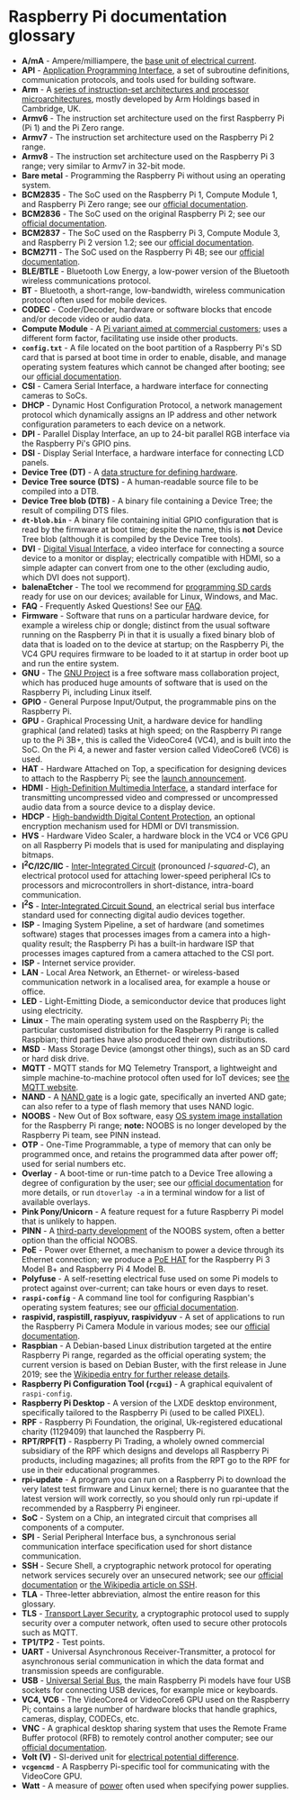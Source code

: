 # Raspberry Pi documentation glossary

- **A/mA** - Ampere/milliampere, the [base unit of electrical current](https://en.wikipedia.org/wiki/Ampere).
- **API** - [Application Programming Interface](https://en.wikipedia.org/wiki/Application_programming_interface), a set of subroutine definitions, communication protocols, and tools used for building software.
- **Arm** - A [series of instruction-set architectures and processor microarchitectures](https://en.wikipedia.org/wiki/Arm_architecture), mostly developed by Arm Holdings based in Cambridge, UK.
- **Armv6** - The instruction set architecture used on the first Raspberry Pi (Pi 1) and the Pi Zero range.
- **Armv7** - The instruction set architecture used on the Raspberry Pi 2 range.
- **Armv8** - The instruction set architecture used on the Raspberry Pi 3 range; very similar to Armv7 in 32-bit mode.
- **Bare metal** - Programming the Raspberry Pi without using an operating system.
- **BCM2835** - The SoC used on the Raspberry Pi 1, Compute Module 1, and Raspberry Pi Zero range; see our [official documentation](../hardware/raspberrypi/bcm2835/README.md).
- **BCM2836** - The SoC used on the original Raspberry Pi 2; see our [official documentation](../hardware/raspberrypi/bcm2836/README.md).
- **BCM2837** - The SoC used on the Raspberry Pi 3, Compute Module 3, and Raspberry Pi 2 version 1.2; see our [official documentation](../hardware/raspberrypi/bcm2837/README.md).
- **BCM2711** - The SoC used on the Raspberry Pi 4B; see our [official documentation](../hardware/raspberrypi/bcm2711/README.md).
- **BLE/BTLE** - Bluetooth Low Energy, a low-power version of the Bluetooth wireless communications protocol.
- **BT** - Bluetooth, a short-range, low-bandwidth, wireless communication protocol often used for mobile devices.
- **CODEC** - Coder/Decoder, hardware or software blocks that encode and/or decode video or audio data.
- **Compute Module** - A [Pi variant aimed at commercial customers](../hardware/computemodule/README.md); uses a different form factor, facilitating use inside other products.
- **`config.txt`** - A file located on the boot partition of a Raspberry Pi's SD card that is parsed at boot time in order to enable, disable, and manage operating system features which cannot be changed after booting; see our [official documentation](../configuration/config-txt/README.md).
- **CSI** - Camera Serial Interface, a hardware interface for connecting cameras to SoCs.
- **DHCP** - Dynamic Host Configuration Protocol, a network management protocol which dynamically assigns an IP address and other network configuration parameters to each device on a network.
- **DPI** - Parallel Display Interface, an up to 24-bit parallel RGB interface via the Raspberry Pi's GPIO pins.
- **DSI** - Display Serial Interface, a hardware interface for connecting LCD panels.
- **Device Tree (DT)** - A [data structure for defining hardware](https://en.wikipedia.org/wiki/Device_tree).
- **Device Tree source (DTS)** - A human-readable source file to be compiled into a DTB.
- **Device Tree blob (DTB)** - A binary file containing a Device Tree; the result of compiling DTS files.
- **`dt-blob.bin`** - A binary file containing initial GPIO configuration that is read by the firmware at boot time; despite the name, this is __not__ Device Tree blob (although it is compiled by the Device Tree tools).
- **DVI** - [Digital Visual Interface](https://en.wikipedia.org/wiki/Digital_Visual_Interface), a video interface for connecting a source device to a monitor or display; electrically compatible with HDMI, so a simple adapter can convert from one to the other (excluding audio, which DVI does not support).
- **balenaEtcher** - The tool we recommend for [programming SD cards](../installation/installing-images/README.md) ready for use on our devices; available for Linux, Windows, and Mac.
- **FAQ** - Frequently Asked Questions! See our [FAQ](../faqs/).
- **Firmware** - Software that runs on a particular hardware device, for example a wireless chip or dongle; distinct from the usual software running on the Raspberry Pi in that it is usually a fixed binary blob of data that is loaded on to the device at startup; on the Raspberry Pi, the VC4 GPU requires firmware to be loaded to it at startup in order boot up and run the entire system.
- **GNU** - The [GNU Project](https://en.wikipedia.org/wiki/GNU_Project) is a free software mass collaboration project, which has produced huge amounts of software that is used on the Raspberry Pi, including Linux itself.
- **GPIO** - General Purpose Input/Output, the programmable pins on the Raspberry Pi.
- **GPU** - Graphical Processing Unit, a hardware device for handling graphical (and related) tasks at high speed; on the Raspberry Pi range up to the Pi 3B+, this is called the VideoCore4 (VC4), and is built into the SoC. On the Pi 4, a newer and faster version called VideoCore6 (VC6) is used.
- **HAT** - Hardware Attached on Top, a specification for designing devices to attach to the Raspberry Pi; see the [launch announcement](https://www.raspberrypi.org/blog/introducing-raspberry-pi-hats/).
- **HDMI** - [High-Definition Multimedia Interface](https://en.wikipedia.org/wiki/HDMI), a standard interface for transmitting uncompressed video and compressed or uncompressed audio data from a source device to a display device.
- **HDCP** - [High-bandwidth Digital Content Protection](https://en.wikipedia.org/wiki/High-bandwidth_Digital_Content_Protection), an optional encryption mechanism used for HDMI or DVI transmission.
- **HVS** - Hardware Video Scaler, a hardware block in the VC4 or VC6 GPU on all Raspberry Pi models that is used for manipulating and displaying bitmaps.
- **I<sup>2</sup>C/I2C/IIC** - [Inter-Integrated Circuit](https://en.wikipedia.org/wiki/I%C2%B2C) (pronounced _I-squared-C_), an electrical protocol used for attaching lower-speed peripheral ICs to processors and microcontrollers in short-distance, intra-board communication.
- **I<sup>2</sup>S** - [Inter-Integrated Circuit Sound](https://en.wikipedia.org/wiki/I%C2%B2S), an electrical serial bus interface standard used for connecting digital audio devices together.
- **ISP** - Imaging System Pipeline, a set of hardware (and sometimes software) stages that processes images from a camera into a high-quality result; the Raspberry Pi has a built-in hardware ISP that processes images captured from a camera attached to the CSI port.
- **ISP** - Internet service provider.
- **LAN** - Local Area Network, an Ethernet- or wireless-based communication network in a localised area, for example a house or office.
- **LED** - Light-Emitting Diode, a semiconductor device that produces light using electricity.
- **Linux** - The main operating system used on the Raspberry Pi; the particular customised distribution for the Raspberry Pi range is called Raspbian; third parties have also produced their own distributions.
- **MSD** - Mass Storage Device (amongst other things), such as an SD card or hard disk drive.
- **MQTT** - MQTT stands for MQ Telemetry Transport, a lightweight and simple machine-to-machine protocol often used for IoT devices; see [the MQTT website](http://mqtt.org/).
- **NAND** - A [NAND gate](https://en.wikipedia.org/wiki/NAND_gate) is a logic gate, specifically an inverted AND gate; can also refer to a type of flash memory that uses NAND logic.
- **NOOBS** - New Out of Box software, easy [OS system image installation](../installation/noobs.md) for the Raspberry Pi range; **note:** NOOBS is no longer developed by the Raspberry Pi team, see PINN instead.
- **OTP** - One-Time Programmable, a type of memory that can only be programmed once, and retains the programmed data after power off; used for serial numbers etc.
- **Overlay** - A boot-time or run-time patch to a Device Tree allowing a degree of configuration by the user; see our [official documentation](../configuration/device-tree.md) for more details, or run `dtoverlay -a` in a terminal window for a list of available overlays.
- **Pink Pony/Unicorn** - A feature request for a future Raspberry Pi model that is unlikely to happen.
- **PINN** - A [third-party development](https://github.com/procount/pinn) of the NOOBS system, often a better option than the official NOOBS.
- **PoE** - Power over Ethernet, a mechanism to power a device through its Ethernet connection; we produce a [PoE HAT](https://www.raspberrypi.org/products/poe-hat) for the Raspberry Pi 3 Model B+ and Raspberry Pi 4 Model B.
- **Polyfuse** - A self-resetting electrical fuse used on some Pi models to protect against over-current; can take hours or even days to reset.
- **`raspi-config`** - A command line tool for configuring Raspbian's operating system features; see our [official documentation](../configuration/raspi-config.md).
- **raspivid, raspistill, raspiyuv, raspividyuv** - A set of applications to run the Raspberry Pi Camera Module in various modes; see our [official documentation](../raspbian/applications/camera.md).
- **Raspbian** - A Debian-based Linux distribution targeted at the entire Raspberry Pi range, regarded as the official operating system; the current version is based on Debian Buster, with the first release in June 2019; see the [Wikipedia entry for further release details](https://en.wikipedia.org/wiki/Raspbian).
- **Raspberry Pi Configuration Tool (`rcgui`)** - A graphical equivalent of `raspi-config`.
- **Raspberry Pi Desktop** - A version of the LXDE desktop environment, specifically tailored to the Raspberry Pi (used to be called PIXEL).
- **RPF** - Raspberry Pi Foundation, the original, Uk-registered educational charity (1129409) that launched the Raspberry Pi.
- **RPT/RPF(T)** - Raspberry Pi Trading, a wholely owned commercial subsidiary of the RPF which designs and develops all Raspberry Pi products, including magazines; all profits from the RPT go to the RPF for use in their educational programmes.
- **rpi-update** - A program you can run on a Raspberry Pi to download the very latest test firmware and Linux kernel; there is no guarantee that the latest version will work correctly, so you should only run rpi-update if recommended by a Raspberry Pi engineer.
- **SoC** - System on a Chip, an integrated circuit that comprises all components of a computer.
- **SPI** - Serial Peripheral Interface bus, a synchronous serial communication interface specification used for short distance communication.
- **SSH** - Secure Shell, a cryptographic network protocol for operating network services securely over an unsecured network; see our [official documentation](../remote-access/ssh/README.md) or [the Wikipedia article on SSH](https://en.wikipedia.org/wiki/Secure_Shell).
- **TLA** - Three-letter abbreviation, almost the entire reason for this glossary.
- **TLS** - [Transport Layer Security](https://en.wikipedia.org/wiki/Transport_Layer_Security), a cryptographic protocol used to supply security over a computer network, often used to secure other protocols such as MQTT.
- **TP1/TP2** - Test points.
- **UART** - Universal Asynchronous Receiver-Transmitter, a protocol for asynchronous serial communication in which the data format and transmission speeds are configurable.
- **USB** - [Universal Serial Bus](https://en.wikipedia.org/wiki/USB), the main Raspberry Pi models have four USB sockets for connecting USB devices, for example mice or keyboards.
- **VC4, VC6** - The VideoCore4 or VideoCore6 GPU used on the Raspberry Pi; contains a large number of hardware blocks that handle graphics, cameras, display, CODECs, etc.
- **VNC** - A graphical desktop sharing system that uses the Remote Frame Buffer protocol (RFB) to remotely control another computer; see our [official documentation](../remote-access/vnc/README.md).
- **Volt (V)** - SI-derived unit for [electrical potential difference](https://en.wikipedia.org/wiki/Volt).
- **`vcgencmd`** - A Raspberry Pi-specific tool for communicating with the VideoCore GPU.
- **Watt** - A measure of [power](https://en.wikipedia.org/wiki/Watt) often used when specifying power supplies.

